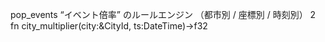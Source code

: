 pop_events	“イベント倍率” のルールエンジン （都市別 / 座標別 / 時刻別）	2	
fn city_multiplier(city:&CityId, ts:DateTime<Utc>)->f32
